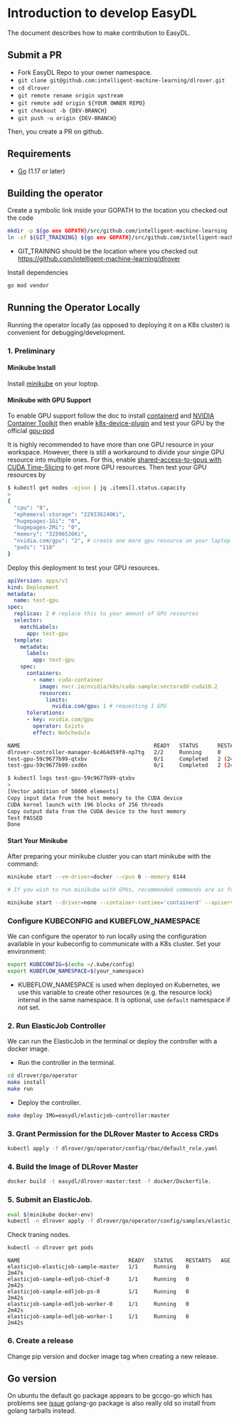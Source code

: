 # Introduction to develop EasyDL

The document describes how to make contribution to EasyDL.

## Submit a PR

- Fork EasyDL Repo to your owner namespace.
- `git clone git@github.com:intelligent-machine-learning/dlrover.git`
- `cd dlrover`
- `git remote rename origin upstream`
- `git remote add origin ${YOUR OWNER REPO}`
- `git checkout -b {DEV-BRANCH}`
- `git push -u origin {DEV-BRANCH}`

Then, you create a PR on github.

## Requirements

- [Go](https://golang.org/) (1.17 or later)

## Building the operator

Create a symbolic link inside your GOPATH to the location you checked out the code

```sh
mkdir -p ${go env GOPATH}/src/github.com/intelligent-machine-learning
ln -sf ${GIT_TRAINING} ${go env GOPATH}/src/github.com/intelligent-machine-learning/dlrover
```

- GIT_TRAINING should be the location where you checked out https://github.com/intelligent-machine-learning/dlrover

Install dependencies

```sh
go mod vendor
```

## Running the Operator Locally

Running the operator locally (as opposed to deploying it on a K8s cluster) is convenient for debugging/development.

### 1. Preliminary

#### Minikube Install

Install [minikube](https://kubernetes.io/docs/tasks/tools/) on your loptop.

#### Minikube with GPU Support

To enable GPU support follow the doc to install [containerd](https://github.com/containerd/containerd/blob/main/docs/getting-started.md) and [NVIDIA Container Toolkit](https://github.com/NVIDIA/nvidia-docker) then enable [k8s-device-plugin](https://github.com/NVIDIA/k8s-device-plugin#preparing-your-gpu-nodes) and test your GPU by the official [gpu-pod](https://github.com/NVIDIA/k8s-device-plugin#running-gpu-jobs)

It is highly recommended to have more than one GPU resource in your workspace. However, there is still a workaround to divide your singie GPU resource into multiple ones. For this, enable [shared-access-to-gpus with CUDA Time-Slicing](https://github.com/NVIDIA/k8s-device-plugin#shared-access-to-gpus-with-cuda-time-slicing) to get more GPU resources. Then test your GPU resources by

```bash
$ kubectl get nodes -ojson | jq .items[].status.capacity
>
{
  "cpu": "8",
  "ephemeral-storage": "229336240Ki",
  "hugepages-1Gi": "0",
  "hugepages-2Mi": "0",
  "memory": "32596536Ki",
  "nvidia.com/gpu": "2", # create one more gpu resource on your laptop
  "pods": "110"
}
```

Deploy this deployment to test your GPU resources.

```yaml
apiVersion: apps/v1
kind: Deployment
metadata:
  name: test-gpu
spec:
  replicas: 2 # replace this to your amount of GPU resources
  selector:
    matchLabels:
      app: test-gpu
  template:
    metadata:
      labels:
        app: test-gpu
    spec:
      containers:
        - name: cuda-container
          image: nvcr.io/nvidia/k8s/cuda-sample:vectoradd-cuda10.2
          resources:
            limits:
              nvidia.com/gpu: 1 # requesting 1 GPU
      tolerations:
      - key: nvidia.com/gpu
        operator: Exists
        effect: NoSchedule
```

```bash
NAME                                          READY   STATUS      RESTARTS      AGE
dlrover-controller-manager-6c464d59f8-np7tg   2/2     Running     0             55m
test-gpu-59c9677b99-qtxbv                     0/1     Completed   2 (24s ago)   27s
test-gpu-59c9677b99-sxd6n                     0/1     Completed   2 (24s ago)   27s

$ kubectl logs test-gpu-59c9677b99-qtxbv
>
[Vector addition of 50000 elements]
Copy input data from the host memory to the CUDA device
CUDA kernel launch with 196 blocks of 256 threads
Copy output data from the CUDA device to the host memory
Test PASSED
Done
```

#### Start Your Minikube

After preparing your minikube cluster you can start minikube with the command:

```bash
minikube start --vm-driver=docker --cpus 6 --memory 6144

# If you wish to run minikube with GPUs, recommended commands are as follows.(root privilege requried)

minikube start --driver=none --container-runtime='containerd' --apiserver-ips 127.0.0.1 --apiserver-name localhost --cpus 6 --memory 6144
```

### Configure KUBECONFIG and KUBEFLOW_NAMESPACE

We can configure the operator to run locally using the configuration available in your kubeconfig to communicate with
a K8s cluster. Set your environment:

```sh
export KUBECONFIG=$(echo ~/.kube/config)
export KUBEFLOW_NAMESPACE=$(your_namespace)
```

- KUBEFLOW_NAMESPACE is used when deployed on Kubernetes, we use this variable to create other resources (e.g. the resource lock) internal in the same namespace. It is optional, use `default` namespace if not set.

### 2. Run ElasticJob Controller

We can run the ElasticJob in the terminal or deploy the controller with
a docker image.

- Run the controller in the terminal.

```bash
cd dlrover/go/operator
make install
make run
```

- Deploy the controller.

```bash
make deploy IMG=easydl/elasticjob-controller:master
```

### 3. Grant Permission for the DLRover Master to Access CRDs

```bash
kubectl apply -f dlrover/go/operator/config/rbac/default_role.yaml 
```

### 4. Build the Image of DLRover Master

```bash
docker build -t easydl/dlrover-master:test -f docker/Dockerfile.
```

### 5. Submit an ElasticJob.

```bash
eval $(minikube docker-env)
kubectl -n dlrover apply -f dlrover/go/operator/config/samples/elastic_v1alpha1_elasticjob.yaml
```

Check traning nodes.

```bash
kubectl -n dlrover get pods
```

```
NAME                                  READY   STATUS    RESTARTS   AGE
elasticjob-elasticjob-sample-master   1/1     Running   0          2m47s
elasticjob-sample-edljob-chief-0      1/1     Running   0          2m42s
elasticjob-sample-edljob-ps-0         1/1     Running   0          2m42s
elasticjob-sample-edljob-worker-0     1/1     Running   0          2m42s
elasticjob-sample-edljob-worker-1     1/1     Running   0          2m42s
```

### 6. Create a release

Change pip version and docker image tag when creating a new release.

## Go version

On ubuntu the default go package appears to be gccgo-go which has problems see [issue](https://github.com/golang/go/issues/15429) golang-go package is also really old so install from golang tarballs instead.
